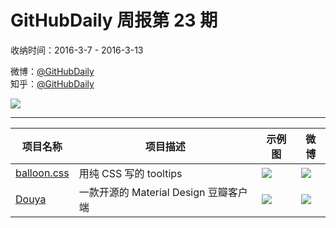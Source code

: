 # GitHubDaily 周报第 23 期

收纳时间：2016-3-7 - 2016-3-13

微博：[@GitHubDaily](https://weibo.com/GitHubDaily)    
知乎：[@GitHubDaily](https://www.zhihu.com/people/githubdaily)

![](https://raw.githubusercontent.com/GitHubDaily/GitHubDaily/master/assets/weixin.png)

---

项目名称 | 项目描述 | 示例图 | 微博
--- | --- | --- | ---
[balloon.css](https://github.com/kazzkiq/balloon.css) | 用纯 CSS 写的 tooltips | ![](http://ww4.sinaimg.cn/large/006fiYtfjw1f1vimdufkpg30h80gkagq.gif) | [![](https://raw.githubusercontent.com/GitHubDaily/GitHubDaily/master/assets/sina_logo.png)](https://weibo.com/5722964389/Dm66s4CtR)
[Douya](https://github.com/DreaminginCodeZH/Douya) | 一款开源的 Material Design 豆瓣客户端 | ![](http://ww2.sinaimg.cn/large/006fiYtfgw1f1na2vrqzhj30u01hc7bd.jpg) | [![](https://raw.githubusercontent.com/GitHubDaily/GitHubDaily/master/assets/sina_logo.png)](https://weibo.com/5722964389/DlbxAEXSl)
